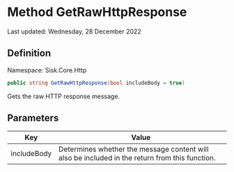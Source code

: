 # Method GetRawHttpResponse
Last updated: Wednesday, 28 December 2022

## Definition
Namespace: Sisk.Core.Http

```csharp
public string GetRawHttpResponse(bool includeBody = true)
```

Gets the raw HTTP response message.

## Parameters

| Key | Value |
| --- | --- |
| includeBody | Determines whether the message content will also be included in the return from this function. | 

